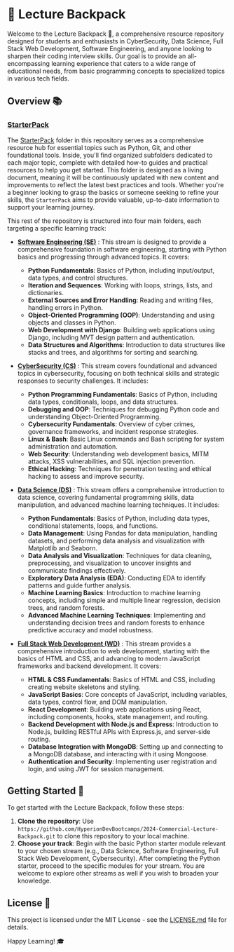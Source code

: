 # 🎒 Lecture Backpack

Welcome to the Lecture Backpack 🚀, a comprehensive resource repository designed for students and enthusiasts in CyberSecurity, Data Science, Full Stack Web Development, Software Engineering, and anyone looking to sharpen their coding interview skills. Our goal is to provide an all-encompassing learning experience that caters to a wide range of educational needs, from basic programming concepts to specialized topics in various tech fields.

## Overview 📚


### [StarterPack](StarterPack/)

The [StarterPack](StarterPack/) folder in this repository serves as a comprehensive resource hub for essential topics such as Python, Git, and other foundational tools. Inside, you'll find organized subfolders dedicated to each major topic, complete with detailed how-to guides and practical resources to help you get started. This folder is designed as a living document, meaning it will be continuously updated with new content and improvements to reflect the latest best practices and tools. Whether you're a beginner looking to grasp the basics or someone seeking to refine your skills, the `StarterPack` aims to provide valuable, up-to-date information to support your learning journey.


This rest of the repository is structured into four main folders, each targeting a specific learning track:

- **[Software Engineering (SE)](Software%20Engineering%20(SE)/)** : This stream is designed to provide a comprehensive foundation in software engineering, starting with Python basics and progressing through advanced topics. It covers:

  - **Python Fundamentals**: Basics of Python, including input/output, data types, and control structures.
  - **Iteration and Sequences**: Working with loops, strings, lists, and dictionaries.
  - **External Sources and Error Handling**: Reading and writing files, handling errors in Python.
  - **Object-Oriented Programming (OOP)**: Understanding and using objects and classes in Python.
  - **Web Development with Django**: Building web applications using Django, including MVT design pattern and authentication.
  - **Data Structures and Algorithms**: Introduction to data structures like stacks and trees, and algorithms for sorting and searching.

- **[CyberSecurity (CS)](CyberSecurity%20(CS)/)** : This stream covers foundational and advanced topics in cybersecurity, focusing on both technical skills and strategic responses to security challenges. It includes:

  - **Python Programming Fundamentals**: Basics of Python, including data types, conditionals, loops, and data structures.
  - **Debugging and OOP**: Techniques for debugging Python code and understanding Object-Oriented Programming.
  - **Cybersecurity Fundamentals**: Overview of cyber crimes, governance frameworks, and incident response strategies.
  - **Linux & Bash**: Basic Linux commands and Bash scripting for system administration and automation.
  - **Web Security**: Understanding web development basics, MITM attacks, XSS vulnerabilities, and SQL injection prevention.
  - **Ethical Hacking**: Techniques for penetration testing and ethical hacking to assess and improve security.

- **[Data Science (DS)](Data%20Science%20(DS)/)** : This stream offers a comprehensive introduction to data science, covering fundamental programming skills, data manipulation, and advanced machine learning techniques. It includes:

  - **Python Fundamentals**: Basics of Python, including data types, conditional statements, loops, and functions.
  - **Data Management**: Using Pandas for data manipulation, handling datasets, and performing data analysis and visualization with Matplotlib and Seaborn.
  - **Data Analysis and Visualization**: Techniques for data cleaning, preprocessing, and visualization to uncover insights and communicate findings effectively.
  - **Exploratory Data Analysis (EDA)**: Conducting EDA to identify patterns and guide further analysis.
  - **Machine Learning Basics**: Introduction to machine learning concepts, including simple and multiple linear regression, decision trees, and random forests.
  - **Advanced Machine Learning Techniques**: Implementing and understanding decision trees and random forests to enhance predictive accuracy and model robustness.


- **[Full Stack Web Development (WD)](Full%20Stack%20Web%20Development%20(WD)/)** : This stream provides a comprehensive introduction to web development, starting with the basics of HTML and CSS, and advancing to modern JavaScript frameworks and backend development. It covers:

  - **HTML & CSS Fundamentals**: Basics of HTML and CSS, including creating website skeletons and styling.
  - **JavaScript Basics**: Core concepts of JavaScript, including variables, data types, control flow, and DOM manipulation.
  - **React Development**: Building web applications using React, including components, hooks, state management, and routing.
  - **Backend Development with Node.js and Express**: Introduction to Node.js, building RESTful APIs with Express.js, and server-side routing.
  - **Database Integration with MongoDB**: Setting up and connecting to a MongoDB database, and interacting with it using Mongoose.
  - **Authentication and Security**: Implementing user registration and login, and using JWT for session management.

## Getting Started 🚦

To get started with the Lecture Backpack, follow these steps:

1. **Clone the repository**: Use `https://github.com/HyperionDevBootcamps/2024-Commercial-Lecture-Backpack.git` to clone this repository to your local machine.
2. **Choose your track**: Begin with the basic Python starter module relevant to your chosen stream (e.g., Data Science, Software Engineering, Full Stack Web Development, Cybersecurity). After completing the Python starter, proceed to the specific modules for your stream. You are welcome to explore other streams as well if you wish to broaden your knowledge.

## License 📄

This project is licensed under the MIT License - see the [LICENSE.md](LICENSE) file for details.

Happy Learning! 🎓
